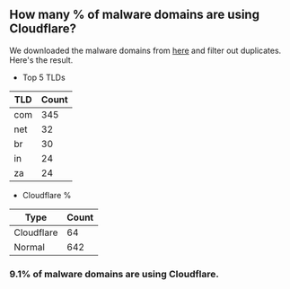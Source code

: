 ## How many % of malware domains are using Cloudflare?


We downloaded the malware domains from [here](https://urlhaus.abuse.ch) and filter out duplicates.
Here's the result.


[//]: # (start replacement)


- Top 5 TLDs

| TLD | Count |
| --- | --- |
| com | 345 |
| net | 32 |
| br | 30 |
| in | 24 |
| za | 24 |


- Cloudflare %

| Type | Count |
| --- | --- |
| Cloudflare | 64 |
| Normal | 642 |


### 9.1% of malware domains are using Cloudflare.